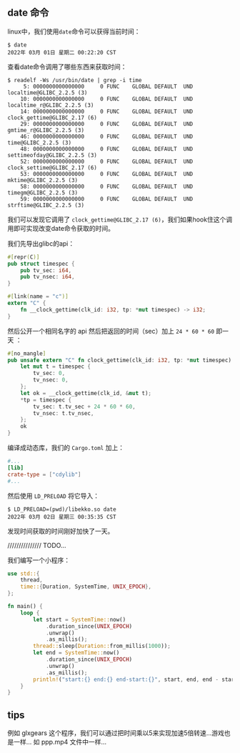 ## date 命令

linux中，我们使用`date`命令可以获得当前时间：

```shell
$ date
2022年 03月 01日 星期二 00:22:20 CST
```

查看date命令调用了哪些东西来获取时间：

```shell
$ readelf -Ws /usr/bin/date | grep -i time
     5: 0000000000000000     0 FUNC    GLOBAL DEFAULT  UND localtime@GLIBC_2.2.5 (3)
    10: 0000000000000000     0 FUNC    GLOBAL DEFAULT  UND localtime_r@GLIBC_2.2.5 (3)
    14: 0000000000000000     0 FUNC    GLOBAL DEFAULT  UND clock_gettime@GLIBC_2.17 (6)
    29: 0000000000000000     0 FUNC    GLOBAL DEFAULT  UND gmtime_r@GLIBC_2.2.5 (3)
    46: 0000000000000000     0 FUNC    GLOBAL DEFAULT  UND time@GLIBC_2.2.5 (3)
    48: 0000000000000000     0 FUNC    GLOBAL DEFAULT  UND settimeofday@GLIBC_2.2.5 (3)
    52: 0000000000000000     0 FUNC    GLOBAL DEFAULT  UND clock_settime@GLIBC_2.17 (6)
    53: 0000000000000000     0 FUNC    GLOBAL DEFAULT  UND mktime@GLIBC_2.2.5 (3)
    58: 0000000000000000     0 FUNC    GLOBAL DEFAULT  UND timegm@GLIBC_2.2.5 (3)
    59: 0000000000000000     0 FUNC    GLOBAL DEFAULT  UND strftime@GLIBC_2.2.5 (3)
```

我们可以发现它调用了 `clock_gettime@GLIBC_2.17 (6)`，我们如果hook住这个调用即可实现改变date命令获取的时间。

我们先导出glibc的api：

```rust
#[repr(C)]
pub struct timespec {
    pub tv_sec: i64,
    pub tv_nsec: i64,
}

#[link(name = "c")]
extern "C" {
    fn __clock_gettime(clk_id: i32, tp: *mut timespec) -> i32;
}

```
然后公开一个相同名字的 api 然后把返回的时间（sec）加上 `24 * 60 * 60` 即一天 ：

```rust
#[no_mangle]
pub unsafe extern "C" fn clock_gettime(clk_id: i32, tp: *mut timespec) -> i32 {
    let mut t = timespec {
        tv_sec: 0,
        tv_nsec: 0,
    };
    let ok = __clock_gettime(clk_id, &mut t);
    *tp = timespec {
        tv_sec: t.tv_sec + 24 * 60 * 60,
        tv_nsec: t.tv_nsec,
    };
    ok
}
```

编译成动态库，我们的 `Cargo.toml` 加上：

```toml
#...
[lib]
crate-type = ["cdylib"]
#...
```

然后使用 `LD_PRELOAD` 将它导入：
```shell
$ LD_PRELOAD=(pwd)/libekko.so date
2022年 03月 02日 星期三 00:35:35 CST
```
发现时间获取的时间刚好加快了一天。

///////////////
TODO...

我们编写一个小程序：
```rust
use std::{
    thread,
    time::{Duration, SystemTime, UNIX_EPOCH},
};

fn main() {
    loop {
        let start = SystemTime::now()
            .duration_since(UNIX_EPOCH)
            .unwrap()
            .as_millis();
        thread::sleep(Duration::from_millis(1000));
        let end = SystemTime::now()
            .duration_since(UNIX_EPOCH)
            .unwrap()
            .as_millis();
        println!("start:{} end:{} end-start:{}", start, end, end - start);
    }
}
```

## tips

例如 glxgears 这个程序，我们可以通过把时间乘以5来实现加速5倍转速...游戏也是一样... 如 ppp.mp4 文件中一样...